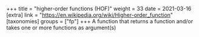 +++
title = "higher-order functions (HOF)"
weight = 33
date = 2021-03-16
[extra]
link = "https://en.wikipedia.org/wiki/Higher-order_function"
[taxonomies]
groups = ["fp"]
+++
A function that returns a function and/or takes one or more functions as argument(s)

